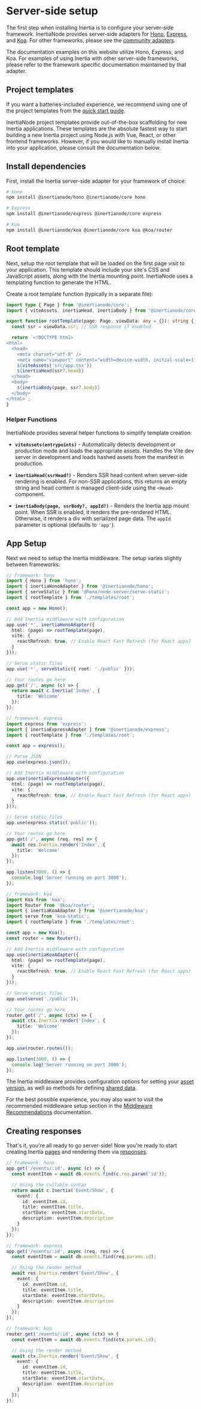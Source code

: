 # Server-side setup

The first step when installing Inertia is to configure your server-side framework. InertiaNode provides server-side adapters for [Hono](https://hono.dev/), [Express](https://expressjs.com/), and [Koa](https://koajs.com/). For other frameworks, please see the [community adapters](https://inertiajs.com/community-adapters).

The documentation examples on this website utilize Hono, Express, and Koa. For examples of using Inertia with other server-side frameworks, please refer to the framework specific documentation maintained by that adapter.

## Project templates

If you want a batteries-included experience, we recommend using one of the project templates from the [quick start guide](/core/quick-start.md).

InertiaNode project templates provide out-of-the-box scaffolding for new Inertia applications. These templates are the absolute fastest way to start building a new Inertia project using Node.js with Vue, React, or other frontend frameworks. However, if you would like to manually install Inertia into your application, please consult the documentation below.

## Install dependencies

First, install the Inertia server-side adapter for your framework of choice:

```bash
# Hono
npm install @inertianode/hono @inertianode/core hono

# Express
npm install @inertianode/express @inertianode/core express

# Koa
npm install @inertianode/koa @inertianode/core koa @koa/router
```

## Root template

Next, setup the root template that will be loaded on the first page visit to your application. This template should include your site's CSS and JavaScript assets, along with the Inertia mounting point. InertiaNode uses a templating function to generate the HTML.

Create a root template function (typically in a separate file):

```ts
import type { Page } from '@inertianode/core';
import { viteAssets, inertiaHead, inertiaBody } from '@inertianode/core';

export function rootTemplate(page: Page, viewData: any = {}): string {
  const ssr = viewData.ssr; // SSR response if enabled

  return `<!DOCTYPE html>
<html>
  <head>
    <meta charset="utf-8" />
    <meta name="viewport" content="width=device-width, initial-scale=1.0" />
    ${viteAssets('src/app.tsx')}
    ${inertiaHead(ssr?.head)}
  </head>
  <body>
    ${inertiaBody(page, ssr?.body)}
  </body>
</html>`;
}
```

### Helper Functions

InertiaNode provides several helper functions to simplify template creation:

- **`viteAssets(entrypoints)`** - Automatically detects development or production mode and loads the appropriate assets. Handles the Vite dev server in development and loads hashed assets from the manifest in production.

- **`inertiaHead(ssrHead?)`** - Renders SSR head content when server-side rendering is enabled. For non-SSR applications, this returns an empty string and head content is managed client-side using the `<Head>` component.

- **`inertiaBody(page, ssrBody?, appId?)`** - Renders the Inertia app mount point. When SSR is enabled, it renders the pre-rendered HTML. Otherwise, it renders a div with serialized page data. The `appId` parameter is optional (defaults to `'app'`).

## App Setup

Next we need to setup the Inertia middleware. The setup varies slightly between frameworks:

```ts
// framework: hono
import { Hono } from 'hono';
import { inertiaHonoAdapter } from '@inertianode/hono';
import { serveStatic } from '@hono/node-server/serve-static';
import { rootTemplate } from './templates/root';

const app = new Hono();

// Add Inertia middleware with configuration
app.use('*', inertiaHonoAdapter({
  html: (page) => rootTemplate(page),
  vite: {
    reactRefresh: true, // Enable React Fast Refresh (for React apps)
  }
}));

// Serve static files
app.use('*', serveStatic({ root: './public' }));

// Your routes go here
app.get('/', async (c) => {
  return await c.Inertia('Index', {
    title: 'Welcome'
  });
});
```

```ts
// framework: express
import express from 'express';
import { inertiaExpressAdapter } from '@inertianode/express';
import { rootTemplate } from './templates/root';

const app = express();

// Parse JSON
app.use(express.json());

// Add Inertia middleware with configuration
app.use(inertiaExpressAdapter({
  html: (page) => rootTemplate(page),
  vite: {
    reactRefresh: true, // Enable React Fast Refresh (for React apps)
  }
}));

// Serve static files
app.use(express.static('public'));

// Your routes go here
app.get('/', async (req, res) => {
  await res.Inertia.render('Index', {
    title: 'Welcome'
  });
});

app.listen(3000, () => {
  console.log('Server running on port 3000');
});
```

```ts
// framework: koa
import Koa from 'koa';
import Router from '@koa/router';
import { inertiaKoaAdapter } from '@inertianode/koa';
import serve from 'koa-static';
import { rootTemplate } from './templates/root';

const app = new Koa();
const router = new Router();

// Add Inertia middleware with configuration
app.use(inertiaKoaAdapter({
  html: (page) => rootTemplate(page),
  vite: {
    reactRefresh: true, // Enable React Fast Refresh (for React apps)
  }
}));

// Serve static files
app.use(serve('./public'));

// Your routes go here
router.get('/', async (ctx) => {
  await ctx.Inertia.render('Index', {
    title: 'Welcome'
  });
});

app.use(router.routes());

app.listen(3000, () => {
  console.log('Server running on port 3000');
});
```

The Inertia middleware provides configuration options for setting your [asset version](/asset-versioning), as well as methods for defining [shared data](/shared-data).

For the best possible experience, you may also want to visit the recommended middleware setup section in the [Middleware Recommendations](/core/recommended-middleware.md) documentation.

## Creating responses

That's it, you're all ready to go server-side! Now you're ready to start creating Inertia [pages](/pages) and rendering them via [responses](/responses).

```ts
// framework: hono
app.get('/events/:id', async (c) => {
  const eventItem = await db.events.find(c.req.param('id'));

  // Using the callable syntax
  return await c.Inertia('Event/Show', {
    event: {
      id: eventItem.id,
      title: eventItem.title,
      startDate: eventItem.startDate,
      description: eventItem.description
    }
  });
});
```

```ts
// framework: express
app.get('/events/:id', async (req, res) => {
  const eventItem = await db.events.find(req.params.id);

  // Using the render method
  await res.Inertia.render('Event/Show', {
    event: {
      id: eventItem.id,
      title: eventItem.title,
      startDate: eventItem.startDate,
      description: eventItem.description
    }
  });
});
```

```ts
// framework: koa
router.get('/events/:id', async (ctx) => {
  const eventItem = await db.events.find(ctx.params.id);

  // Using the render method
  await ctx.Inertia.render('Event/Show', {
    event: {
      id: eventItem.id,
      title: eventItem.title,
      startDate: eventItem.startDate,
      description: eventItem.description
    }
  });
});
```
